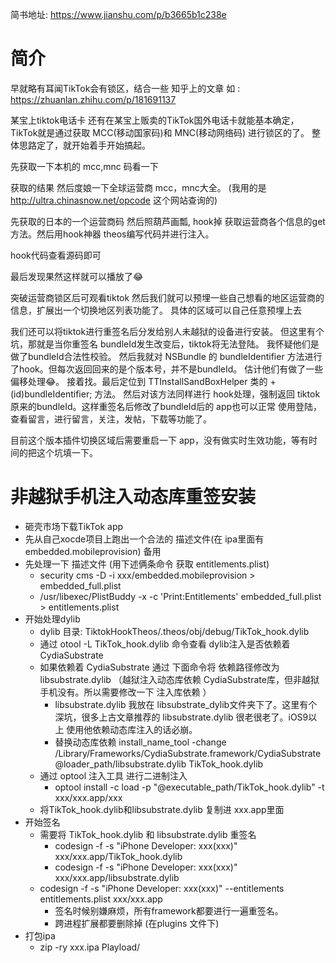 
简书地址:  https://www.jianshu.com/p/b3665b1c238e

# 简介 
早就略有耳闻TikTok会有锁区，结合一些 知乎上的文章 如 : https://zhuanlan.zhihu.com/p/181691137

某宝上tiktok电话卡
还有在某宝上贩卖的TikTok国外电话卡就能基本确定，TikTok就是通过获取 MCC(移动国家码)和 MNC(移动网络码) 进行锁区的了。
整体思路定了，就开始着手开始搞起。

先获取一下本机的 mcc,mnc 码看一下

获取的结果
然后度娘一下全球运营商 mcc，mnc大全。 (我用的是 http://ultra.chinasnow.net/opcode  这个网站查询的)

先获取的日本的一个运营商码
然后照葫芦画瓢, hook掉 获取运营商各个信息的get方法。然后用hook神器 theos编写代码并进行注入。

hook代码查看源码即可

最后发现果然这样就可以播放了😂

突破运营商锁区后可观看tiktok
然后我们就可以预埋一些自己想看的地区运营商的信息，扩展出一个切换地区列表功能了。
具体的区域可以自己任意预埋上去

我们还可以将tiktok进行重签名后分发给别人未越狱的设备进行安装。
但这里有个坑，那就是当你重签名 bundleId发生改变后，tiktok将无法登陆。
我怀疑他们是做了bundleId合法性校验。
然后我就对 NSBundle 的 bundleIdentifier 方法进行了hook。但每次返回回来的是个版本号，并不是bundleId。
估计他们有做了一些偏移处理😂。 接着找。最后定位到  TTInstallSandBoxHelper 类的  + (id)bundleIdentifier; 方法。
然后对该方法同样进行 hook处理，强制返回 tiktok 原来的bundleId。这样重签名后修改了bundleId后的 app也可以正常 使用登陆，查看留言，进行留言，关注，发帖，下载等功能了。

目前这个版本插件切换区域后需要重启一下 app，没有做实时生效功能，等有时间的把这个坑填一下。




# 非越狱手机注入动态库重签安装
* 砸壳市场下载TikTok app
* 先从自己xocde项目上跑出一个合法的 描述文件(在 ipa里面有 embedded.mobileprovision) 备用
* 先处理一下 描述文件 (用下述俩条命令 获取  entitlements.plist)
    * security cms -D -i  xxx/embedded.mobileprovision  >  embedded_full.plist
    * /usr/libexec/PlistBuddy -x -c 'Print:Entitlements'  embedded_full.plist   >    entitlements.plist
* 开始处理dylib
    * dylib 目录:  TiktokHookTheos/.theos/obj/debug/TikTok_hook.dylib
    * 通过 otool -L TikTok_hook.dylib 命令查看 dylib注入是否依赖着 CydiaSubstrate
    * 如果依赖着 CydiaSubstrate 通过  下面命令将 依赖路径修改为libsubstrate.dylib （越狱注入动态库依赖 CydiaSubstrate库，但非越狱手机没有。所以需要修改一下 注入库依赖 ）
        * libsubstrate.dylib 我放在 libsubstrate_dylib文件夹下了。这里有个深坑，很多上古文章推荐的 libsubstrate.dylib 很老很老了。iOS9以上 使用他依赖动态库注入的话必崩。
        * 替换动态库依赖 install_name_tool -change /Library/Frameworks/CydiaSubstrate.framework/CydiaSubstrate @loader_path/libsubstrate.dylib  TikTok_hook.dylib
    * 通过 optool 注入工具 进行二进制注入
        * optool install -c load -p "@executable_path/TikTok_hook.dylib" -t  xxx/xxx.app/xxx
    * 将TikTok_hook.dylib和libsubstrate.dylib 复制进 xxx.app里面
* 开始签名
    * 需要将  TikTok_hook.dylib 和 libsubstrate.dylib 重签名
        * codesign -f -s "iPhone Developer: xxx(xxx)"     xxx/xxx.app/TikTok_hook.dylib
        * codesign -f -s "iPhone Developer: xxx(xxx)"     xxx/xxx.app/libsubstrate.dylib
    * codesign -f -s "iPhone Developer: xxx(xxx)" --entitlements entitlements.plist  xxx/xxx.app
        * 签名时候别嫌麻烦，所有framework都要进行一遍重签名。
        * 跨进程扩展都要删除掉 (在plugins 文件下)
* 打包ipa
    * zip -ry xxx.ipa Playload/




